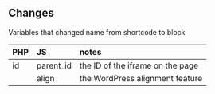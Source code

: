 ## Changes

Variables that changed name from shortcode to block

| PHP | JS | notes |
|:--  |:-- | :-- |
| id  | parent_id | the ID of the iframe on the page |
|     | align   | the WordPress alignment feature  |
